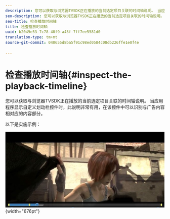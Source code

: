 ```yaml
---
description: 您可以获取与浏览器TVSDK正在播放的当前选定项目关联的时间轴说明。 当应用程序显示自定义划动栏控件时，此说明非常有用，在该控件中可以识别与广告内容相对应的内容部分。
seo-description: 您可以获取与浏览器TVSDK正在播放的当前选定项目关联的时间轴说明。 当应用程序显示自定义划动栏控件时，此说明非常有用，在该控件中可以识别与广告内容相对应的内容部分。
seo-title: 检查播放时间轴
title: 检查播放时间轴
uuid: b2049e53-7c78-40f9-a43f-7ff7ee5581d0
translation-type: tm+mt
source-git-commit: 040655d8ba5f91c98ed0584c08db226ffe1e0f4e

---
```



# 检查播放时间轴{#inspect-the-playback-timeline}

您可以获取与浏览器TVSDK正在播放的当前选定项目关联的时间轴说明。 当应用程序显示自定义划动栏控件时，此说明非常有用，在该控件中可以识别与广告内容相对应的内容部分。

以下是实施示例：
<!--<a id="fig_9CB8AF44F122405C9B78006ADC10F5B1"></a>-->

![](assets/timeline.png){width=&quot;676pt&quot;}

